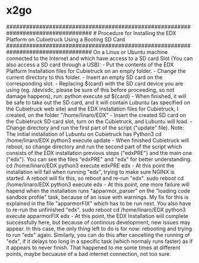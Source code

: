 x2go
====
# # # # # # # # # # # # # # # # # # # # # # # # # # # # # # # # # # # # # # # # # # # # # # # # # # # # # # # # # # # # # # # # # # # # # # # # # # # # # # # # # #  
 #   P r o c e d u r e   f o r   I n s t a l l i n g   t h e   E D X   P l a t f o r m   o n   C u b i e t r u c k   U s i n g   a   B o o t i n g   S D   C a r d  
 # # # # # # # # # # # # # # # # # # # # # # # # # # # # # # # # # # # # # # # # # # # # # # # # # # # # # # # # # # # # # # # # # # # # # # # # # # # # # # # # # #  
  
 O n   a   L i n u x   o r   U b u n t u   m a c h i n e   c o n n e c t e d   t o   t h e   I n t e r n e t   a n d   w h i c h   h a v e   a c c e s s  
 t o   a   S D   c a r d   S l o t   ( Y o u   c a n   a l s o   a c c e s s   a   S D   c a r d   t h r o u g h   a   U S B ) :  
  
 -   P u t   t h e   c o n t e n t s   o f   t h e   E D X   P l a t f o r m   I n s t a l l a t i o n   f i l e s   f o r   C u b i e t r u c k   o n   a n   e m p t y   f o l d e r .  
  
 -   C h a n g e   t h e   c u r r e n t   d i r e c t o r y   t o   t h i s   f o l d e r .  
  
 -   I n s e r t   a n   e m p t y   S D   c a r d   o n   t h e   c o r r e s p o n d i n g   s l o t .  
  
 -   R e p l a c i n g   $ { c a r d }   w i t h   t h e   S D   c a r d   d e v i c e   y o u   a r e   u s i n g   ( e g .   / d e v / s d c ,   p l e a s e   b e   s u r e   o f   t h i s  
     b e f o r e   p r o c e e d i n g ,   s o   n o t   d a m a g e   h a p p e n s ) ,   r u n :  
             p y t h o n   e x e c u t e   s d   $ { c a r d }  
  
 -   W h e n   f i n i s h e d ,   i t   w i l l   b e   s a f e   t o   t a k e   o u t   t h e   S D   c a r d ,   a n d   i t   w i l l   c o n t a i n   L u b u n t u   ( a s   s p e c i f i e d  
     o n   t h e   C u b i e t r u c k   w e b   s i t e )   a n d   t h e   E D X   i n s t a l l a t i o n   f i l e s   f o r   C u b i e t r u c k ,   I   c r e a t e d ,   o n   t h e  
     f o l d e r     " / h o m e / l i n a r o / E D X "  
  
 -   I n s e r t   t h e   c r e a t e d   S D   c a r d   o n   t h e   C u b i e t r u c k   S D   c a r d   s l o t ,   t u r n   o n   t h e   C u b i e t r u c k ,  
     a n d   L u b u n t u   w i l l   l o a d .  
  
 -   C h a n g e   d i r e c t o r y   a n d   r u n   t h e   f i r s t   p a r t   o f   t h e   s c r i p t   ( " u p d a t e "   f i l e ) .  
     N o t e :   T h e   i n i t i a l   i n s t a l l a t i o n   o f   L u b u n t u   o n   C u b i e t r u c k   h a s   P y t h o n 3  
             c d   / h o m e / l i n a r o / E D X  
             p y t h o n 3   e x e c u t e   u p d a t e  
  
 -   W h e n   f i n i s h e d   C u b i e t r u c k   w i l l   r e b o o t ,   s o   c h a n g e   d i r e c t o r y   a n d   r u n   t h e   s e c o n d   p a r t   o f   t h e   s c r i p t  
     w h i c h   c o n s i s t s   o f   t h e   E D X   i n s t a l l a t i o n   p r e v i o u s   s t e p s   ( " e d x P R E " )   a n d   t h e   m a i n   o n e   ( " e d x " ) .  
     Y o u   c a n   s e e   t h e   f i l e s   " e d x P R E "   a n d   " e d x "   f o r   b e t t e r   u n d e r s t a n d i n g .  
             c d   / h o m e / l i n a r o / E D X  
             p y t h o n 3   e x e c u t e   e d x P R E   e d x  
  
 -   A t   t h i s   p o i n t   t h e   i n s t a l l a t i o n   w i l l   f a i l   w h e n   r u n n i n g   " e d x " ,   t r y i n g   t o   m a k e   s u r e   N G I N X   i s   s t a r t e d .  
     A   r e b o o t   w i l l   f i x   t h i s ,   s o   r e b o o t   a n d   r e - r u n   " e d x " .  
             s u d o   r e b o o t  
             c d   / h o m e / l i n a r o / E D X  
             p y t h o n 3   e x e c u t e   e d x  
  
 -   A t   t h i s   p o i n t ,   o n e   m o r e   f a i l u r e   w i l l   h a p e n d   w h e n   t h e   i n s t a l l a t i o n   r u n s   " a p p a r m o r _ p a r s e r "   o n   t h e  
     " l o a d i n g   c o d e   s a n d b o x   p r o f i l e "   t a s k ,   b e c a u s e   o f   a n   i s s u e   w i t h   w a r n i n g s .   M y   f i x   f o r   t h i s   i s  
     e x p l a i n e d   i n   t h e   f i l e   " a p p a r m o r F I X "   w h i c h   h a s   t o   b e   r u n   n e x t .   Y o u   a l s o   h a v e   t o   r e - r u n   t h e  
     u n f i n i s h e d   " e d x " .  
             s u d o   r e b o o t  
             c d   / h o m e / l i n a r o / E D X  
             p y t h o n 3   e x e c u t e   a p p a r m o r F I X   e d x  
  
 -   A t   t h i s   p o i n t ,   t h e   E D X   I n s t a l l a t i o n   w i l l   c o m p l e t e   s u c c e s s f u l l y   h e r e ,   b u t   b e c a u s e   o f   c o n t i n o u s  
     d e v e l o p m e n t ,   n e w   i s s u e s   m a y   a p p e a r .   I n   t h i s   c a s e ,   t h e   o n l y   t h i n g   l e f t   t o   d o   i s   f o r   n o w :   r e b o o t i n g  
     a n d   t r y i n g   t o   r u n   " e d x "   a g a i n .   S i m i l a r l y ,   y o u   c a n   d o   t h i s   a f t e r   c a n c e l l i n g   t h e   r u n n i n g   o f   " e d x " ,   i f  
     i t   d e l a y s   t o o   l o n g   i n   a   s p e c i f i c   t a s k   ( w h i c h   n o r m a l y   r u n s   f a s t e r )   a s   i f   i t   a p p e a r s   t o   n e v e r   f i n i s h .  
     T h a t   h a p p e n e d   t o   m e   s o m e   t i m e s   a t   d i f f e r e n t   p o i n t s ,   m a y b e   b e c u a u s e   o f   a   b a d   i n t e r n e t   c o n n e c t i o n ,  
     n o t   t o o   s u r e .  
 